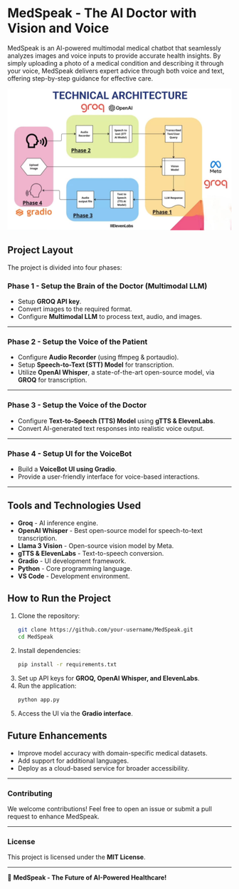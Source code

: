 # MedSpeak - The AI Doctor with Vision and Voice

MedSpeak is an AI-powered multimodal medical chatbot that seamlessly analyzes images and voice inputs to provide accurate health insights. By simply uploading a photo of a medical condition and describing it through your voice, MedSpeak delivers expert advice through both voice and text, offering step-by-step guidance for effective care.


![Technical Architecture](images/Technical_Architecture.jpg)

## Project Layout

The project is divided into four phases:

### **Phase 1 - Setup the Brain of the Doctor (Multimodal LLM)**

- Setup **GROQ API key**.
- Convert images to the required format.
- Configure **Multimodal LLM** to process text, audio, and images.

---

### **Phase 2 - Setup the Voice of the Patient**

- Configure **Audio Recorder** (using ffmpeg & portaudio).
- Setup **Speech-to-Text (STT) Model** for transcription.
- Utilize **OpenAI Whisper**, a state-of-the-art open-source model, via **GROQ** for transcription.


---

### **Phase 3 - Setup the Voice of the Doctor**

- Configure **Text-to-Speech (TTS) Model** using **gTTS & ElevenLabs**.
- Convert AI-generated text responses into realistic voice output.

---

### **Phase 4 - Setup UI for the VoiceBot**

- Build a **VoiceBot UI using Gradio**.
- Provide a user-friendly interface for voice-based interactions.

---

## Tools and Technologies Used

- **Groq** - AI inference engine.
- **OpenAI Whisper** - Best open-source model for speech-to-text transcription.
- **Llama 3 Vision** - Open-source vision model by Meta.
- **gTTS & ElevenLabs** - Text-to-speech conversion.
- **Gradio** - UI development framework.
- **Python** - Core programming language.
- **VS Code** - Development environment.

## How to Run the Project

1. Clone the repository:
   ```bash
   git clone https://github.com/your-username/MedSpeak.git
   cd MedSpeak
   ```
2. Install dependencies:
   ```bash
   pip install -r requirements.txt
   ```
3. Set up API keys for **GROQ, OpenAI Whisper, and ElevenLabs**.
4. Run the application:
   ```bash
   python app.py
   ```
5. Access the UI via the **Gradio interface**.

## Future Enhancements

- Improve model accuracy with domain-specific medical datasets.
- Add support for additional languages.
- Deploy as a cloud-based service for broader accessibility.

---

### Contributing

We welcome contributions! Feel free to open an issue or submit a pull request to enhance MedSpeak.

---

### License

This project is licensed under the **MIT License**.

---

🚀 **MedSpeak - The Future of AI-Powered Healthcare!**